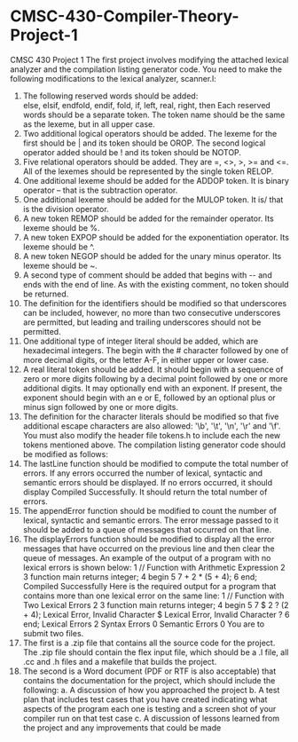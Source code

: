 # CMSC-430-Compiler-Theory-Project-1
CMSC 430 Project 1 
The first project involves modifying the attached lexical analyzer and the compilation listing 
generator code. You need to make the following modifications to the lexical analyzer, 
scanner.l: 
1. The following reserved words should be added:  
else, elsif, endfold, endif, fold, if, left, real, right, then 
Each reserved words should be a separate token. The token name should be the same as 
the lexeme, but in all upper case. 
2. Two additional logical operators should be added. The lexeme for the first should be | 
and its token should be OROP. The second logical operator added should be ! and its token 
should be NOTOP. 
3. Five relational operators should be added. They are =, <>, >, >= and <=. All of the 
lexemes should be represented by the single token RELOP. 
4. One additional lexeme should be added for the ADDOP token. It is binary operator – that is 
the subtraction operator.  
5. One additional lexeme should be added for the MULOP token. It is/ that is the division 
operator. 
6. A new token REMOP should be added for the remainder operator. Its lexeme should be %. 
7. A new token EXPOP should be added for the exponentiation operator. Its lexeme should 
be ^. 
8. A new token NEGOP should be added for the unary minus operator. Its lexeme should be 
~. 
9. A second type of comment should be added that begins with -- and ends with the end of 
line. As with the existing comment, no token should be returned. 
10. The definition for the identifiers should be modified so that underscores can be included, 
however, no more than two consecutive underscores are permitted, but leading and 
trailing underscores should not be permitted. 
11. One additional type of integer literal should be added, which are hexadecimal integers. 
The begin with the # character followed by one of more decimal digits, or the letter A-F, 
in either upper or lower case. 
12. A real literal token should be added. It should begin with a sequence of zero or more 
digits following by a decimal point followed by one or more additional digits. It may 
optionally end with an exponent. If present, the exponent should begin with an e or E, 
followed by an optional plus or minus sign followed by one or more digits. 
13. The definition for the character literals should be modified so that five additional escape 
characters are also allowed: '\b', '\t', '\n', '\r'  and '\f'. 
You must also modify the header file tokens.h to include each the new tokens mentioned 
above. 
The compilation listing generator code should be modified as follows: 
1. The lastLine function should be modified to compute the total number of errors. If any 
errors occurred the number of lexical, syntactic and semantic errors should be displayed. 
If no errors occurred, it should display Compiled Successfully. It should return the 
total number of errors. 
2. The appendError function should be modified to count the number of lexical, syntactic 
and semantic errors. The error message passed to it should be added to a queue of 
messages that occurred on that line. 
3. The displayErrors function should be modified to display all the error messages that 
have occurred on the previous line and then clear the queue of messages. 
An example of the output of a program with no lexical errors is shown below: 
1  // Function with Arithmetic Expression 
2 
3  function main returns integer; 
4  begin 
5      7 + 2 * (5  + 4); 
6  end; 
Compiled Successfully 
Here is the required output for a program that contains more than one lexical error on the same 
line: 
1  // Function with Two Lexical Errors 
2 
3  function main returns integer; 
4  begin 
5      7 $ 2 ? (2 + 4); 
Lexical Error, Invalid Character $ 
Lexical Error, Invalid Character ? 
6  end; 
Lexical Errors 2 
Syntax Errors 0 
Semantic Errors 0 
You are to submit two files. 
1. The first is a .zip file that contains all the source code for the project. The .zip file 
should contain the flex input file, which should be a .l file, all .cc and .h files and a 
makefile that builds the project. 
2. The second is a Word document (PDF or RTF is also acceptable) that contains the 
documentation for the project, which should include the following: 
a. A discussion of how you approached the project 
b. A test plan that includes test cases that you have created indicating what aspects 
of the program each one is testing and a screen shot of your compiler run on that 
test case 
c. A discussion of lessons learned from the project and any improvements that could 
be made 
